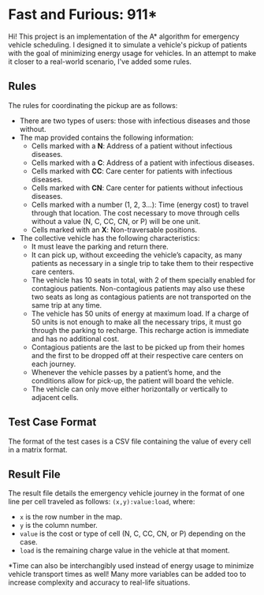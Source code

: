 # Fast and Furious: 911*

Hi! This project is an implementation of the A* algorithm for emergency vehicle scheduling. I designed it to simulate a vehicle's pickup of patients with the goal of minimizing energy usage for vehicles. In an attempt to make it closer to a real-world scenario, I've added some rules.

## Rules

The rules for coordinating the pickup are as follows:

- There are two types of users: those with infectious diseases and those without. 
- The map provided contains the following information:
  - Cells marked with a **N**: Address of a patient without infectious diseases.
  - Cells marked with a **C**: Address of a patient with infectious diseases.
  - Cells marked with **CC**: Care center for patients with infectious diseases.
  - Cells marked with **CN**: Care center for patients without infectious diseases.
  - Cells marked with a number (1, 2, 3...): Time (energy cost) to travel through that location. The cost necessary to move through cells without a value (N, C, CC, CN, or P) will be one unit.
  - Cells marked with an **X**: Non-traversable positions.
- The collective vehicle has the following characteristics:
  - It must leave the parking and return there. 
  - It can pick up, without exceeding the vehicle’s capacity, as many patients as necessary in a single trip to take them to their respective care centers.
  - The vehicle has 10 seats in total, with 2 of them specially enabled for contagious patients. Non-contagious patients may also use these two seats as long as contagious patients are not transported on the same trip at any time.
  - The vehicle has 50 units of energy at maximum load. If a charge of 50 units is not enough to make all the necessary trips, it must go through the parking to recharge. This recharge action is immediate and has no additional cost.
  - Contagious patients are the last to be picked up from their homes and the first to be dropped off at their respective care centers on each journey.
  - Whenever the vehicle passes by a patient’s home, and the conditions allow for pick-up, the patient will board the vehicle.
  - The vehicle can only move either horizontally or vertically to adjacent cells.

## Test Case Format

The format of the test cases is a CSV file containing the value of every cell in a matrix format.

## Result File

The result file details the emergency vehicle journey in the format of one line per cell traveled as follows:
`(x,y):value:load`, where:
- `x` is the row number in the map.
- `y` is the column number.
- `value` is the cost or type of cell (N, C, CC, CN, or P) depending on the case.
- `load` is the remaining charge value in the vehicle at that moment.

*Time can also be interchangibly used instead of energy usage to minimize vehicle transport times as well! Many more variables can be added too to increase complexity and accuracy to real-life situations.
